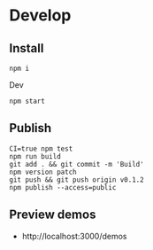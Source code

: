 # Develop

## Install

```
npm i
```

Dev

```
npm start
```

## Publish

```
CI=true npm test
npm run build
git add . && git commit -m 'Build'
npm version patch
git push && git push origin v0.1.2
npm publish --access=public
```

## Preview demos

- http://localhost:3000/demos
